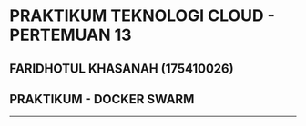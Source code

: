 # PRAKTIKUM TEKNOLOGI CLOUD - PERTEMUAN 13

## FARIDHOTUL KHASANAH (175410026)
## PRAKTIKUM - DOCKER SWARM
---------------------------------------------
